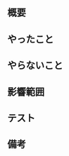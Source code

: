## 概要
<!-- PRの背景・目的・概要 -->


## やったこと
<!-- このPRで何をしたのか？ -->


## やらないこと
<!-- このPRでやらないことは何か？ -->


## 影響範囲
<!-- 影響を及ぼす範囲や他の機能への影響 -->


## テスト
<!-- テスト方法や結果 -->


## 備考
<!-- レビュワーへの伝達事項や残しておきたい情報 -->
